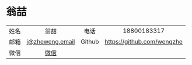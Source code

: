# 翁喆

|        |                  |        |                  |
| :----: | :--------------: | :----: | :--------------: |
|  姓名  | 翁喆             |  电话  | 18800183317 |
|  邮箱  | i@zheweng.email  | Github | https://github.com/wengzhe |
|  微信  | [微信](微信.jpg) | | |
